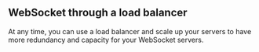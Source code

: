 


## WebSocket through a load balancer

At any time, you can use a load balancer and scale up your servers to have more redundancy and capacity for your WebSocket servers.




